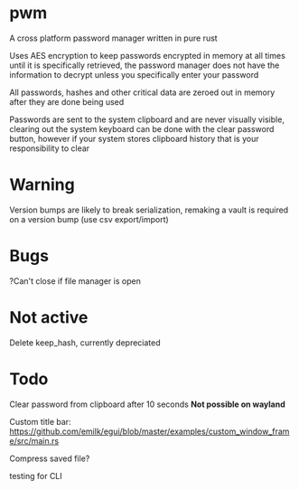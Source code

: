 # pwm
A cross platform password manager written in pure rust

Uses AES encryption to keep passwords encrypted in memory at all times until it is specifically retrieved, the password manager does not have the information to decrypt unless you specifically enter your password

All passwords, hashes and other critical data are zeroed out in memory after they are done being used

Passwords are sent to the system clipboard and are never visually visible, clearing out the system keyboard can be done with the clear password button, however if your system stores clipboard history that is your responsibility to clear

# Warning

Version bumps are likely to break serialization, remaking a vault is required on a version bump (use csv export/import)

# Bugs
?Can't close if file manager is open

# Not active
Delete keep_hash, currently depreciated

# Todo
Clear password from clipboard after 10 seconds **Not possible on wayland**

Custom title bar:
https://github.com/emilk/egui/blob/master/examples/custom_window_frame/src/main.rs

Compress saved file?

testing for CLI